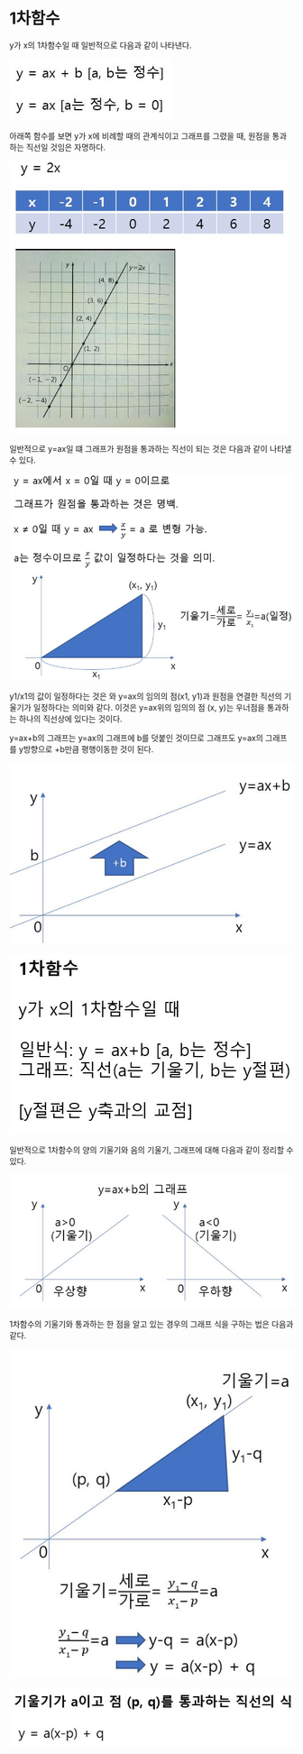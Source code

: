 # 1차함수

y가 x의 1차함수일 때 일반적으로 다음과 같이 나타낸다.

![](./Figure/Linear_function1.JPG)

아래쪽 함수를 보면 y가 x에 비례할 때의 관계식이고 그래프를 그렸을 때, 원점을 통과하는 직선일 것임은 자명하다.

![](./Figure/Linear_function2.JPG)



일반적으로 y=ax일 떄 그래프가 원점을 통과하는 직선이 되는 것은 다음과 같이 나타낼 수 있다.

![](./Figure/Linear_function3.JPG)

y1/x1의 값이 일정하다는 것은 와 y=ax의 임의의 점(x1, y1)과 원점을 연결한 직선의 기울기가 일정하다는 의미와 같다. 이것은 y=ax위의 임의의 점 (x, y)는 우너점을 통과하는 하나의 직선상에 있다는 것이다. 

y=ax+b의 그래프는 y=ax의 그래프에 b를 덧붙인 것이므로 그래프도 y=ax의 그래프를 y방향으로 +b만큼 평행이동한 것이 된다.

![](./Figure/Linear_function4.JPG)

![](./Figure/Linear_function5.JPG)



일반적으로 1차함수의 양의 기울기와 음의 기울기, 그래프에 대해 다음과 같이 정리할 수 있다.

![](./Figure/Linear_function6.JPG)



1차함수의 기울기와 통과하는 한 점을 알고 있는 경우의 그래프 식을 구하는 법은 다음과 같다.

![](./Figure/Linear_function7.JPG)



![](./Figure/Linear_function8.JPG)